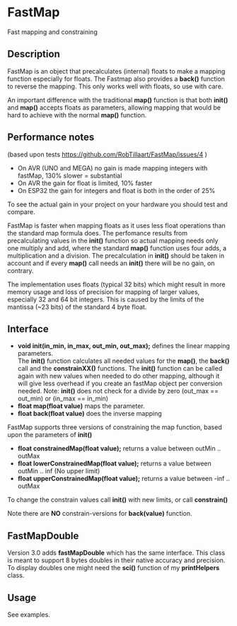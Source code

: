 # FastMap

Fast mapping and constraining

## Description

FastMap is an object that precalculates (internal) floats to make a mapping function especially for floats.
The Fastmap also provides a **back()** function to reverse the mapping. 
This only works well with floats, so use with care.

An important difference with the traditional **map()** function is that both **init()** and **map()** 
accepts floats as parameters, allowing mapping that would be hard to achieve with the normal **map()**
function.

## Performance notes

(based upon tests https://github.com/RobTillaart/FastMap/issues/4 )
- On AVR (UNO and MEGA) no gain is made mapping integers with fastMap, 130% slower = substantial
- On AVR the gain for float is limited, 10% faster
- On ESP32 the gain for integers and float is both in the order of 25%

To see the actual gain in your project on your hardware you should test and compare.

FastMap is faster when mapping floats as it uses less float operations than the standard map formula does.
The perfomance results from precalculating values in the  **init()** function so actual mapping needs only 
one multiply and add, where the standard **map()** function uses four adds, a multiplication and a division.
The precalculation in **init()** should be taken in account and if every **map()** call needs an **init()**
there will be no gain, on contrary.

The implementation uses floats (typical 32 bits) which might result in more memory usage and loss of precision 
for mapping of larger values, especially 32 and 64 bit integers. This is caused by the limits of the mantissa 
(~23 bits) of the standard 4 byte float.

## Interface

- **void init(in_min, in_max, out_min, out_max);** defines the linear mapping parameters.  
The **init()** function calculates all needed values for the **map()**, the **back()** call and the **constrainXX()** functions.
The **init()** function can be called again with new values when needed to do other mapping, 
although it will give less overhead if you create an fastMap object per conversion needed.
Note: **init()** does not check for a divide by zero (out_max == out_min) or (in_max == in_min)
- **float map(float value)** maps the parameter.
- **float back(float value)** does the inverse mapping

FastMap supports three versions of constraining the map function, based upon the parameters of **init()**
- **float constrainedMap(float value);** returns a value between outMin .. outMax
- **float lowerConstrainedMap(float value);** returns a value between outMin .. inf  (No upper limit)
- **float upperConstrainedMap(float value);** returns a value between -inf .. outMax

To change the constrain values call **init()** with new limits, or call **constrain()**

Note there are **NO** constrain-versions for **back(value)** function.


## FastMapDouble

Version 3.0 adds **fastMapDouble** which has the same interface.
This class is meant to support 8 bytes doubles in their native accuracy and precision. 
To display doubles one might need the **sci()** function of my **printHelpers** class.

## Usage

See examples.
